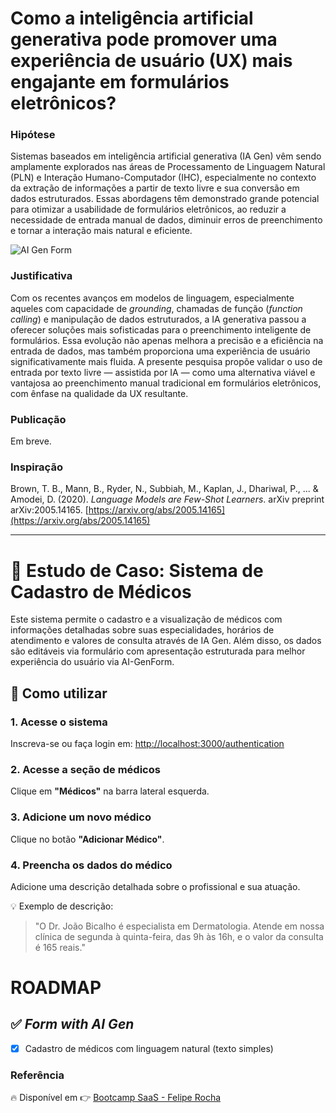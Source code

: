# Como a inteligência artificial generativa pode promover uma experiência de usuário (UX) mais engajante em formulários eletrônicos?

### Hipótese

Sistemas baseados em inteligência artificial generativa (IA Gen) vêm sendo amplamente explorados nas áreas de Processamento de Linguagem Natural (PLN) e Interação Humano-Computador (IHC), especialmente no contexto da extração de informações a partir de texto livre e sua conversão em dados estruturados. Essas abordagens têm demonstrado grande potencial para otimizar a usabilidade de formulários eletrônicos, ao reduzir a necessidade de entrada manual de dados, diminuir erros de preenchimento e tornar a interação mais natural e eficiente.

![AI Gen Form](https://ik.imagekit.io/fredsrocha/fsw/gen-ai-form.gif?updatedAt=1748470886329)

### Justificativa
Com os recentes avanços em modelos de linguagem, especialmente aqueles com capacidade de *grounding*, chamadas de função (*function calling*) e manipulação de dados estruturados, a IA generativa passou a oferecer soluções mais sofisticadas para o preenchimento inteligente de formulários. Essa evolução não apenas melhora a precisão e a eficiência na entrada de dados, mas também proporciona uma experiência de usuário significativamente mais fluida. A presente pesquisa propõe validar o uso de entrada por texto livre — assistida por IA — como uma alternativa viável e vantajosa ao preenchimento manual tradicional em formulários eletrônicos, com ênfase na qualidade da UX resultante.

### Publicação

Em breve.

### Inspiração

Brown, T. B., Mann, B., Ryder, N., Subbiah, M., Kaplan, J., Dhariwal, P., ... & Amodei, D. (2020). *Language Models are Few-Shot Learners*. arXiv preprint arXiv:2005.14165. [https://arxiv.org/abs/2005.14165](https://arxiv.org/abs/2005.14165)

---

# 🏥 Estudo de Caso: Sistema de Cadastro de Médicos

Este sistema permite o cadastro e a visualização de médicos com informações detalhadas sobre suas especialidades, horários de atendimento e valores de consulta através de IA Gen. Além disso, os dados são editáveis via formulário com apresentação estruturada para melhor experiência do usuário via AI-GenForm.

## 🚀 Como utilizar

### 1. Acesse o sistema

Inscreva-se ou faça login em: [http://localhost:3000/authentication](http://localhost:3000/authentication)

### 2. Acesse a seção de médicos

Clique em **"Médicos"** na barra lateral esquerda.

### 3. Adicione um novo médico

Clique no botão **"Adicionar Médico"**.

### 4. Preencha os dados do médico

Adicione uma descrição detalhada sobre o profissional e sua atuação.

💡 Exemplo de descrição:

> "O Dr. João Bicalho é especialista em Dermatologia. Atende em nossa clínica de segunda à quinta-feira, das 9h às 16h, e o valor da consulta é 165 reais."

# ROADMAP

## ✅ *Form with AI Gen*

- [x] Cadastro de médicos com linguagem natural (texto simples)

### Referência

🔥 Disponível em 👉 [Bootcamp SaaS - Felipe Rocha](https://github.com/felipemotarocha/doutor-agenda)
